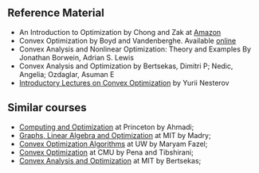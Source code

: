 Reference Material
------------------

- An Introduction to Optimization by Chong and Zak at [Amazon](https://www.amazon.com/Introduction-Optimization-Edwin-K-Chong/dp/1118279018)
- Convex Optimization by Boyd and Vandenberghe. Available [online](https://web.stanford.edu/~boyd/cvxbook/)
- Convex Analysis and Nonlinear Optimization: Theory and Examples By Jonathan Borwein, Adrian S. Lewis
- Convex Analysis and Optimization by Bertsekas, Dimitri P; Nedic, Angelia; Ozdaglar, Asuman E
- [Introductory Lectures on Convex Optimization](http://citeseerx.ist.psu.edu/viewdoc/download?doi=10.1.1.693.855&rep=rep1&type=pdf) by Yurii Nesterov





Similar courses
----------------

- [Computing and Optimization](http://aaa.princeton.edu/orf363) at Princeton by Ahmadi;
- [Graphs, Linear Algebra and Optimization](http://courses.csail.mit.edu/6.S978/) at MIT by Madry;
- [Convex Optimization Algorithms](https://class.ee.washington.edu/546/2016spr/) at UW by Maryam Fazel;
- [Convex Optimization](http://www.stat.cmu.edu/~ryantibs/convexopt/) at CMU by Pena and Tibshirani;
- [Convex Analysis and Optimization](https://ocw.mit.edu/courses/electrical-engineering-and-computer-science/6-253-convex-analysis-and-optimization-spring-2012/index.htm) at MIT by Bertsekas;



